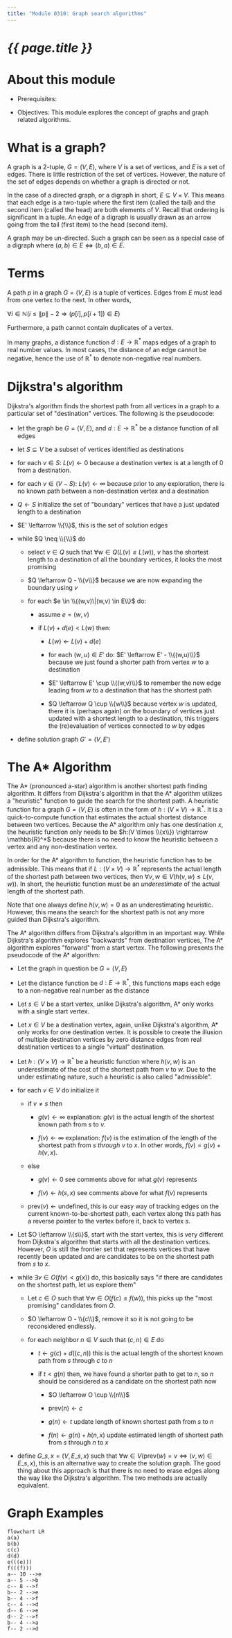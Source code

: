 ```yaml
---
title: "Module 0310: Graph search algorithms"
---
```


# _{{ page.title }}_

# About this module

-   Prerequisites:

-   Objectives: This module explores the concept of graphs and graph
    related algorithms.

# What is a graph?

A graph is a 2-tuple, $G=(V,E)$, where $V$ is a set of vertices, and $E$
is a set of edges. There is little restriction of the set of vertices.
However, the nature of the set of edges depends on whether a graph is
directed or not.

In the case of a directed graph, or a digraph in short,
$E\subseteq V \times V$. This means that each edge is a two-tuple where
the first item (called the tail) and the second item (called the head)
are both elements of $V$. Recall that ordering is significant in a
tuple. An edge of a digraph is usually drawn as an arrow going from the
tail (first item) to the head (second item).

A graph may be un-directed. Such a graph can be seen as a special case
of a digraph where $(a,b)\in E \Leftrightarrow (b,a) \in E$.

# Terms

A path $p$ in a graph $G=(V,E)$ is a tuple of vertices. Edges from $E$
must lead from one vertex to the next. In other words,

$\forall i \in \mathbb{N}(i \le \|p\|-2 \Rightarrow (p[i],p[i+1]) \in E)$

Furthermore, a path cannot contain duplicates of a vertex.

In many graphs, a distance function $d:E \rightarrow \mathbb{R}^*$ maps
edges of a graph to real number values. In most cases, the distance of
an edge cannot be negative, hence the use of $\mathbb{R}^*$ to denote
non-negative real numbers.

# Dijkstra's algorithm

Dijkstra's algorithm finds the shortest path from all vertices in a
graph to a particular set of "destination" vertices. The following is
the pseudocode:

-   let the graph be $G=(V,E)$, and $d:E \rightarrow \mathbb{R}^*$ be a
    distance function of all edges

-   let $S \subseteq V$ be a subset of vertices identified as
    destinations

-   for each $v \in S$: $L(v) \leftarrow 0$ because a destination vertex
    is at a length of 0 from a destination.

-   for each $v \in (V-S)$: $L(v) \leftarrow \infty$ because prior to
    any exploration, there is no known path between a non-destination
    vertex and a destination

-   $Q \leftarrow S$ initialize the set of "boundary" vertices that have
    a just updated length to a destination

-   $E' \leftarrow \\{\\}$, this is the set of solution edges

-   while $Q \neq \\{\\}$ do

    -   select $v \in Q$ such that $\forall w \in Q(L(v) \le L(w))$, $v$
        has the shortest length to a destination of all the boundary
        vertices, it looks the most promising

    -   $Q \leftarrow Q - \\{v\\}$ because we are now expanding the
        boundary using $v$

    -   for each $e \in \\{(w,v)\|(w,v) \in E\\}$ do:

        -   assume $e = (w,v)$

        -   if $L(v)+d(e) < L(w)$ then:

            -   $L(w) \leftarrow L(v)+d(e)$

            -   for each $(w,u) \in E'$ do:
                $E' \leftarrow E' - \\{(w,u)\\}$ because we just found a
                shorter path from vertex $w$ to a destination

            -   $E' \leftarrow E' \cup \\{(w,v)\\}$ to remember the new
                edge leading from $w$ to a destination that has the
                shortest path

            -   $Q \leftarrow Q \cup \\{w\\}$ because vertex $w$ is
                updated, there it is (perhaps again) on the boundary of
                vertices just updated with a shortest length to a
                destination, this triggers the (re)evaluation of
                vertices connected to $w$ by edges

-   define solution graph $G' = (V, E')$

# The A\* Algorithm

The A\* (pronounced a-star) algorithm is another shortest path finding
algorithm. It differs from Dijkstra's algorithm in that the A\*
algorithm utilizes a "heuristic" function to guide the search for the
shortest path. A heuristic function for a graph $G=(V,E)$ is often in
the form of $h:(V\times V)\rightarrow
  \mathbb{R}^*$. It is a quick-to-compute function that estimates the
actual shortest distance between two vertices. Because the A\* algorithm
only has one destination $x$, the heuristic function only needs to be
$h:(V \times \\{x\\}) \rightarrow \mathbb{R}^*$ because there is no need
to know the heuristic between a vertex and any non-destination vertex.

In order for the A\* algorithm to function, the heuristic function has
to be admissible. This means that if
$L:(V \times V)\rightarrow \mathbb{R}^*$ represents the actual length of
the shortest path between two vertices, then
$\forall v,w\in V(h(v,w) \leq L(v,w))$. In short, the heuristic function
must be an *underestimate* of the actual length of the shortest path.

Note that one always define $h(v,w)=0$ as an underestimating heuristic.
However, this means the search for the shortest path is not any more
guided than Dijkstra's algorithm.

The A\* algorithm differs from Dijkstra's algorithm in an important way.
While Dijkstra's algorithm explores "backwards" from destination
vertices, The A\* algorithm explores "forward" from a start vertex. The
following presents the pseudocode of the A\* algorithm:

-   Let the graph in question be $G=(V,E)$

-   Let the distance function be $d:E \rightarrow \mathbb{R}^*$, this
    functions maps each edge to a non-negative real number as the
    distance

-   Let $s \in V$ be a start vertex, unlike Dijkstra's algorithm, A\*
    only works with a single start vertex.

-   Let $x \in V$ be a destination vertex, again, unlike Dijkstra's
    algorithm, A\* only works for one destination vertex. It is possible
    to create the illusion of multiple destination vertices by zero
    distance edges from real destination vertices to a single "virtual"
    destination.

-   Let $h:(V \times V) \rightarrow \mathbb{R}^*$ be a heuristic
    function where $h(v,w)$ is an underestimate of the cost of the
    shortest path from $v$ to $w$. Due to the under estimating nature,
    such a heuristic is also called "admissible".

-   for each $v \in V$ do initialize it

    -   if $v \neq s$ then

        -   $g(v) \leftarrow \infty$ explanation: $g(v)$ is the actual
            length of the shortest known path from $s$ to $v$.

        -   $f(v) \leftarrow \infty$ explanation: $f(v)$ is the
            estimation of the length of the shortest path from $s$
            *through* $v$ to $x$. In other words, $f(v)=g(v)+h(v,x)$.

    -   else

        -   $g(v) \leftarrow 0$ see comments above for what $g(v)$
            represents

        -   $f(v) \leftarrow h(s,x)$ see comments above for what $f(v)$
            represents

    -   $\mathrm{prev}(v) \leftarrow \mathrm{undefined}$, this is our
        easy way of tracking edges on the current known-to-be-shortest
        path, each vertex along this path has a reverse pointer to the
        vertex before it, back to vertex $s$.

-   Let $O \leftarrow \\{s\\}$, start with the start vertex, this is very
    different from Dijkstra's algorithm that starts with all the
    destination vertices. However, $O$ is still the frontier set that
    represents vertices that have recently been updated and are
    candidates to be on the shortest path from $s$ to $x$.

-   while $\exists v \in O(f(v) < g(x))$ do, this basically says "if
    there are candidates on the shortest path, let us explore them"

    -   Let $c \in O$ such that $\forall w \in O(f(c) \le f(w))$, this
        picks up the "most promising" candidates from $O$.

    -   $O \leftarrow O - \\{c\\}$, remove it so it is not going to be
        reconsidered endlessly.

    -   for each neighbor $n \in V$ such that $(c, n) \in E$ do

        -   $t \leftarrow g(c)+d((c,n))$ this is the actual length of
            the shortest known path from $s$ through $c$ to $n$

        -   if $t < g(n)$ then, we have found a shorter path to get to
            $n$, so $n$ should be considered as a candidate on the
            shortest path now

            -   $O \leftarrow O \cup \\{n\\}$

            -   $\mathrm{prev}(n) \leftarrow c$

            -   $g(n) \leftarrow t$ update length of known shortest path
                from $s$ to $n$

            -   $f(n) \leftarrow g(n)+h(n,x)$ update estimated length of
                shortest path from $s$ through $n$ to $x$

-   define $G\_{s,x}=(V,E\_{s,x})$ such that
    $\forall w \in V(\mathrm{prev}(w)=v \Leftrightarrow (v,w) \in E\_{s,x})$,
    this is an alternative way to create the solution graph. The good
    thing about this approach is that there is no need to erase edges
    along the way like the Dijkstra's algorithm. The two methods are
    actually equivalent.

# Graph Examples
```mermaid
flowchart LR
a(a)
b(b)
c(c)
d(d)
e(((e)))
f(((f)))
a-- 10 -->e
a-- 5 -->b
c-- 8 -->f
b-- 2 -->e
b-- 4 -->f
c-- 4 -->d
d-- 6 -->e
d-- 2 -->f
b-- 4 -->a
f-- 2 -->d
```
